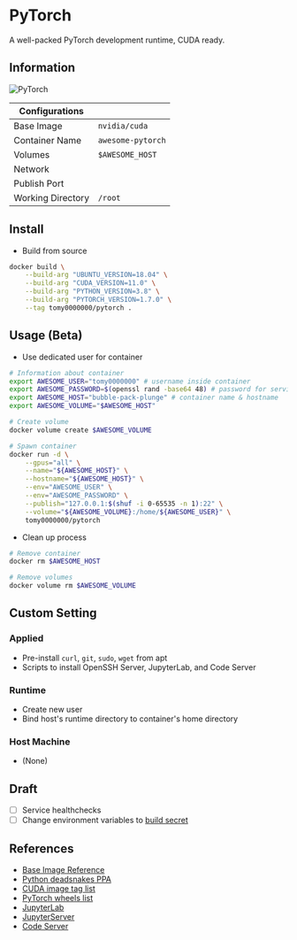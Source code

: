 # PyTorch

A well-packed PyTorch development runtime, CUDA ready.

## Information

![PyTorch](https://github.com/tomy0000000/Docker-Registry/workflows/PyTorch/badge.svg)

| Configurations    |                   |
| ----------------- | ----------------- |
| Base Image        | `nvidia/cuda`     |
| Container Name    | `awesome-pytorch` |
| Volumes           | `$AWESOME_HOST`   |
| Network           |                   |
| Publish Port      |                   |
| Working Directory | `/root`           |

## Install

* Build from source

```bash
docker build \
	--build-arg "UBUNTU_VERSION=18.04" \
	--build-arg "CUDA_VERSION=11.0" \
	--build-arg "PYTHON_VERSION=3.8" \
	--build-arg "PYTORCH_VERSION=1.7.0" \
	--tag tomy0000000/pytorch .
```

## Usage (Beta)

* Use dedicated user for container

```bash
# Information about container
export AWESOME_USER="tomy0000000" # username inside container
export AWESOME_PASSWORD=$(openssl rand -base64 48) # password for services
export AWESOME_HOST="bubble-pack-plunge" # container name & hostname
export AWESOME_VOLUME="$AWESOME_HOST"

# Create volume
docker volume create $AWESOME_VOLUME

# Spawn container
docker run -d \
	--gpus="all" \
	--name="${AWESOME_HOST}" \
	--hostname="${AWESOME_HOST}" \
	--env="AWESOME_USER" \
	--env="AWESOME_PASSWORD" \
	--publish="127.0.0.1:$(shuf -i 0-65535 -n 1):22" \
	--volume="${AWESOME_VOLUME}:/home/${AWESOME_USER}" \
	tomy0000000/pytorch
```

* Clean up process

```bash
# Remove container
docker rm $AWESOME_HOST

# Remove volumes
docker volume rm $AWESOME_VOLUME
```

## Custom Setting

### Applied

* Pre-install `curl`, `git`, `sudo`, `wget` from apt
* Scripts to install OpenSSH Server, JupyterLab, and Code Server

### Runtime

* Create new user
* Bind host's runtime directory to container's home directory

### Host Machine

* (None)

## Draft

- [ ] Service healthchecks
- [ ] Change environment variables to [build secret](https://docs.docker.com/develop/develop-images/build_enhancements/#new-docker-build-secret-information)

## References

* [Base Image Reference](https://hub.docker.com/r/nvidia/cuda)
* [Python deadsnakes PPA](https://launchpad.net/~deadsnakes/+archive/ubuntu/ppa)
* [CUDA image tag list](https://gitlab.com/nvidia/container-images/cuda/blob/master/doc/supported-tags.md)
* [PyTorch wheels list](https://download.pytorch.org/whl/torch_stable.html)
* [JupyterLab](https://jupyterlab.readthedocs.io/en/stable/index.html)
* [JupyterServer](https://jupyter-server.readthedocs.io/en/latest/)
* [Code Server](https://github.com/cdr/code-server)

